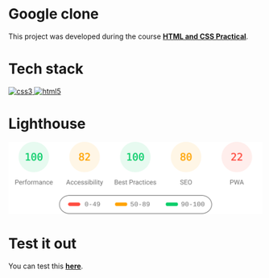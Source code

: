 # Google clone

This project was developed during the course [**HTML and CSS Practical**](https://platzi.com/cursos/html-practico/).

# Tech stack

<p>
  <a href="https://developer.mozilla.org/en-US/docs/Web/CSS" >
    <img src="https://cdn.jsdelivr.net/gh/devicons/devicon/icons/css3/css3-original.svg" alt="css3" width="40" height="40" />
  </a>
  <a href="https://developer.mozilla.org/en-US/docs/Glossary/HTML5" >
    <img src="https://cdn.jsdelivr.net/gh/devicons/devicon/icons/html5/html5-original.svg" alt="html5" width="40" height="40" />
  </a>
</p>

# Lighthouse
<img src="./lighthouse_results/desktop/pagespeed.svg" alt="Lighthouse report" width="800">

# Test it out

You can test this [**here**](https://google-clone-yuneidyc.vercel.app/).
